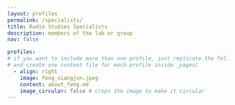 ```yaml
---
layout: profiles
permalink: /specialists/
title: Radio Studies Specialists
description: members of the lab or group
nav: false

profiles:
# if you want to include more than one profile, just replicate the following block
# and create one content file for each profile inside _pages/
  - align: right
	image: feng_xiangjun.jpeg
	content: about_feng.md
	image_circular: false # crops the image to make it circular
---
```

